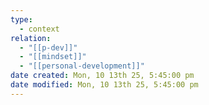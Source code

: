 ```yaml
---
type:
  - context
relation:
  - "[[p-dev]]"
  - "[[mindset]]"
  - "[[personal-development]]"
date created: Mon, 10 13th 25, 5:45:00 pm
date modified: Mon, 10 13th 25, 5:45:00 pm
---
```

